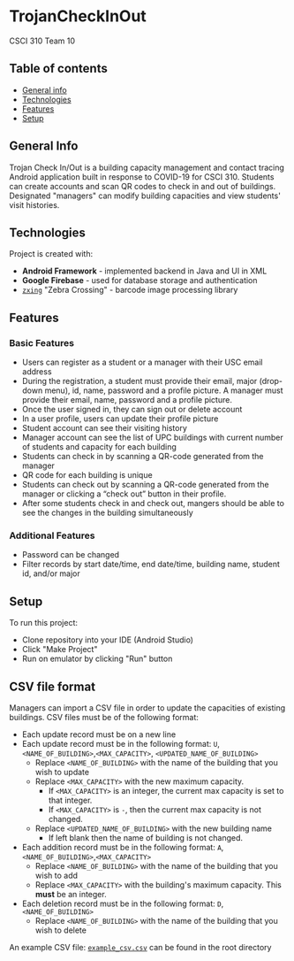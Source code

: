 # TrojanCheckInOut
CSCI 310 Team 10
## Table of contents
* [General info](#general-info)
* [Technologies](#technologies)
* [Features](#features)
* [Setup](#setup)

## General Info
Trojan Check In/Out is a building capacity management and contact tracing Android application built in response to COVID-19 for CSCI 310. Students can create accounts and scan QR codes to check in and out of buildings. Designated "managers" can modify building capacities and view students' visit histories.

## Technologies
Project is created with:
* **Android Framework** - implemented backend in Java and UI in XML
* **Google Firebase** - used for database storage and authentication
* [`zxing`](https://github.com/zxing/zxing) "Zebra Crossing" - barcode image processing library

## Features
### Basic Features
* Users can register as a student or a manager with their USC email address
* During the registration, a student must provide their email, major (drop-down menu), id, name, password and a profile picture. A manager must provide their email, name, password and a profile picture.
* Once the user signed in, they can sign out or delete account
* In a user profile, users can update their profile picture
* Student account can see their visiting history
* Manager account can see the list of UPC buildings with current number of students and capacity for each building
* Students can check in by scanning a QR-code generated from the manager
* QR code for each building is unique
* Students can check out by scanning a QR-code generated from the manager or clicking a “check out” button in their profile.
* After some students check in and check out, mangers should be able to see the changes in the building simultaneously
### Additional Features
* Password can be changed
* Filter records by start date/time, end date/time, building name, student id, and/or major
## Setup
To run this project:
* Clone repository into your IDE (Android Studio)
* Click "Make Project"
* Run on emulator by clicking "Run" button
## CSV file format
Managers can import a CSV file in order to update the capacities of existing buildings.
CSV files must be of the following format:
* Each update record must be on a new line
* Each update record must be in the following format: `U`,`<NAME_OF_BUILDING>`,`<MAX_CAPACITY>`, `<UPDATED_NAME_OF_BUILDING>`
  * Replace `<NAME_OF_BUILDING>` with the name of the building that you wish to update
  * Replace `<MAX_CAPACITY>` with the new maximum capacity.
    - If `<MAX_CAPACITY>` is an integer, the current max capacity is set to that integer.
    - If `<MAX_CAPACITY>` is `-`, then the current max capacity is not changed.
  * Replace `<UPDATED_NAME_OF_BUILDING>` with the new building name
    - If left blank then the name of building is not changed.
* Each addition record must be in the following format: `A`,`<NAME_OF_BUILDING>`,`<MAX_CAPACITY>`
  * Replace `<NAME_OF_BUILDING>` with the name of the building that you wish to add
  * Replace `<MAX_CAPACITY>` with the building's maximum capacity. This **must** be an integer.
* Each deletion record must be in the following format: `D`,`<NAME_OF_BUILDING>`
  * Replace `<NAME_OF_BUILDING>` with the name of the building that you wish to delete

An example CSV file: [`example_csv.csv`](./example_csv.csv) can be found in the root directory